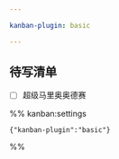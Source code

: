 ```yaml
---

kanban-plugin: basic

---
```


## 待写清单

- [ ] 超级马里奥奥德赛




%% kanban:settings
```
{"kanban-plugin":"basic"}
```
%%